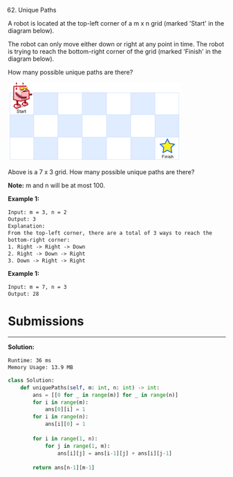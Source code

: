 62. Unique Paths

A robot is located at the top-left corner of a m x n grid (marked 'Start' in the diagram below).

The robot can only move either down or right at any point in time. The robot is trying to reach the bottom-right corner of the grid (marked 'Finish' in the diagram below).

How many possible unique paths are there?

![robot_maze](img/62_robot_maze.png)

Above is a 7 x 3 grid. How many possible unique paths are there?

**Note:** m and n will be at most 100.

**Example 1:**
```
Input: m = 3, n = 2
Output: 3
Explanation:
From the top-left corner, there are a total of 3 ways to reach the bottom-right corner:
1. Right -> Right -> Down
2. Right -> Down -> Right
3. Down -> Right -> Right
```

**Example 1:**
```
Input: m = 7, n = 3
Output: 28
```

# Submissions
---
**Solution:**
```
Runtime: 36 ms
Memory Usage: 13.9 MB
```
```python
class Solution:
    def uniquePaths(self, m: int, n: int) -> int:
        ans = [[0 for _ in range(m)] for _ in range(n)]
        for i in range(m):
            ans[0][i] = 1
        for i in range(n):
            ans[i][0] = 1
            
        for i in range(1, n):
            for j in range(1, m):
                ans[i][j] = ans[i-1][j] + ans[i][j-1]
                
        return ans[n-1][m-1]    
```